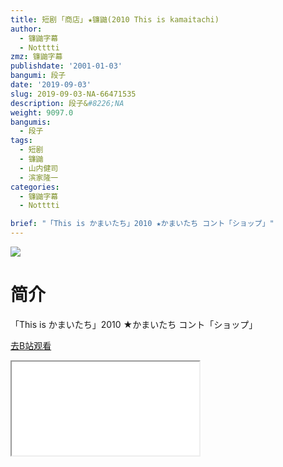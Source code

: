```yaml
---
title: 短剧 ｢商店｣ ★镰鼬(2010 This is kamaitachi)
author:
  - 镰鼬字幕
  - Notttti
zmz: 镰鼬字幕
publishdate: '2001-01-03'
bangumi: 段子
date: '2019-09-03'
slug: 2019-09-03-NA-66471535
description: 段子&#8226;NA
weight: 9097.0
bangumis:
  - 段子
tags:
  - 短剧
  - 镰鼬
  - 山内健司
  - 滨家隆一
categories:
  - 镰鼬字幕
  - Notttti

brief: "「This is かまいたち」2010 ★かまいたち コント「ショップ」"
---
```

![](https://raw.githubusercontent.com/tcgriffith/owaraisite/master/static/tmpimg/39f0521de28d42955d1c0b31ef1b88278d71f512.jpg.480.jpg)
# 简介  
「This is かまいたち」2010
★かまいたち コント「ショップ」  

[去B站观看](https://www.bilibili.com/video/av66471535/)
<div class ="resp-container"><iframe class="testiframe" src="//player.bilibili.com/player.html?aid=66471535"", scrolling="no", allowfullscreen="true" > </iframe></div> 
